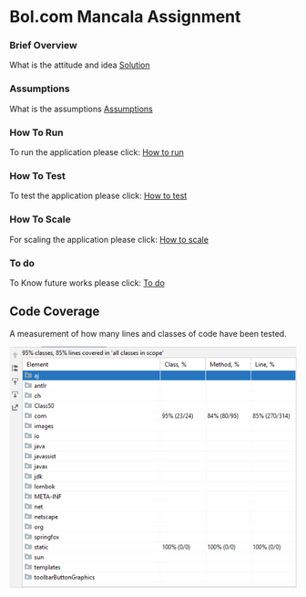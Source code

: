 # Bol.com Mancala Assignment

### Brief Overview
What is the attitude and idea
[Solution](solution.md)

### Assumptions
What is the assumptions
[Assumptions](assumptions.md)

### How To Run
To run the application please click:
[How to run](how_to_run.md)

### How To Test
To test the application please click:
[How to test](how_to_test.md)

### How To Scale
For scaling the application please click:
[How to scale](scale.md)

### To do
To Know future works please click:
[To do](to_do.md)


## Code Coverage
A measurement of how many lines and classes of code have been tested.


![img_1.png](img_1.png)